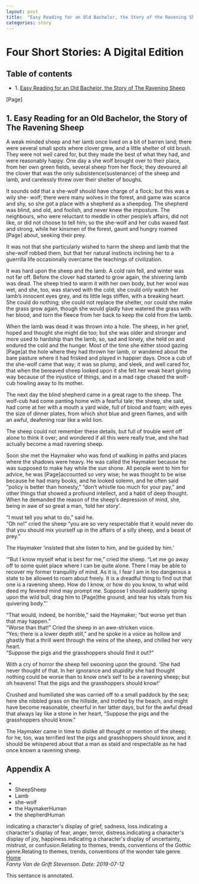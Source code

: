 ```yaml
---
layout: post
title:  "Easy Reading for an Old Bachelor, the Story of the Ravening Sheep"
categories: story
---
```

<head>
<link rel="stylesheet" href="https://cdnjs.cloudflare.com/ajax/libs/balloon-css/0.5.0/balloon.min.css"> 
</head>

<html xmlns="http://www.w3.org/1999/xhtml" xml:lang="en"><head><meta http-equiv="Content-Type"
content="text/html; charset=utf-8" /><!--THIS FILE IS GENERATED FROM AN XML MASTER. DO NOT EDIT
(5)--><title>Four Short Stories: A Digital Edition</title><meta name="author" content="Fanny Van de
Grift Stevenson" /><meta name="generator" content="Text Encoding Initiative Consortium XSLT
stylesheets" /><meta name="DC.Title" content="Four Short Stories: A Digital Edition" /><meta
name="DC.Type" content="Text" /><meta name="DC.Format" content="text/html" /><link
href="http://www.tei-c.org/release/xml/tei/stylesheet/tei.css" rel="stylesheet" type="text/css"
/><link rel="stylesheet" media="print" type="text/css"
href="http://www.tei-c.org/release/xml/tei/stylesheet/tei-print.css" /></head><body class="simple"
id="TOP"><div class="stdheader autogenerated"><h1 class="maintitle">Four Short Stories: A Digital
Edition</h1></div><!--TEI front--><h2>Table of contents</h2><ul class="toc toc_body"><li
class="toc"><span class="headingNumber">1. </span><a class="toc toc_0"
href="#index.xml-body.1_div.1">Easy Reading for an Old Bachelor, the Story of The Ravening
Sheep</a></li></ul><ul class="toc toc_back"></ul><!--TEI body--><div class="pagebreak"
id="index.xml-pb-w67675ab2b3b1b1">[Page]</div><div class="teidiv0"
id="index.xml-body.1_div.1"><h2><span class="headingNumber">1. </span><span class="head">Easy
Reading for an Old Bachelor, the Story of The Ravening Sheep</span></h2><p>A weak minded <span
class="persName">sheep</span> and her lamb once lived on a bit of barren land; there were several
small spots where clover grew, and a little shelter of old brush. They were not well cared for, but
they made the best of what they had, and were reasonably happy. One day a she wolf brought over to
their place, from her own green fields, several sheep from her flock; they devoured all the clover
that was the only <span class="overstrike">subsistence</span><span class="add">⟨sustenance⟩</span>
of the <span class="persName">sheep</span> and lamb, and carelessly threw over their shelter of
boughs.</p><p>It sounds odd that a she-wolf should have charge of a flock; but this was a wily she-
wolf; there were many wolves in the forest, and game was scarce and shy, so she got a place with a
shepherd as a sheepdog. The shepherd was blind, and old, and foolish, and never knew the imposture.
The neighbours, who were reluctant to meddle in other people’s affairs, did not like, or did not
choose to tell him; so the she-wolf and her cubs waxed fast and strong, while her kinsmen of the
forest, gaunt and hungry roamed <span class="pagebreak"
id="index.xml-pb-w67675ab2b3b1b3b5b1">[Page]</span> about, seeking their prey.</p><p>It was not that
she particularly wished to harm the <span class="persName">sheep</span> and lamb that the she-wolf
robbed them, but that her natural instincts inclining her to a guerrilla life occasionally overcame
the teachings of civilization.</p><p>It was hard upon the <span class="persName">sheep</span> and
the lamb. A cold rain fell, and winter was not far off. Before the clover had started to grow again,
the shivering lamb was dead. The sheep tried to warm it with her own body, but her wool was wet, and
she, too, was starved with the cold; she could only watch her lamb’s innocent eyes grey, and its
little legs stiffen, with a breaking heart. She could do nothing; she could not replace the shelter,
nor could she make the grass grow again, though she would gladly have watered the grass with her
blood, and torn the fleece from her back to keep the cold from the lamb.</p><p>When the lamb was
dead it was thrown into a hole. The <span class="persName">sheep, </span> in her grief, hoped and
thought she might die too; but she was older and stronger and more used to hardship than the lamb,
so, sad and lonely, she held on and endured the cold and the hunger. Most of the time she either
stood gazing <span class="pagebreak" id="index.xml-pb-w67675ab2b3b1b3c11b1b3">[Page]</span>at the
hole where they had thrown her lamb, or wandered about the bare pasture where it had frisked and
played in happier days. Once a cub of the she-wolf came that way; it was so plump, and sleek, and
well cared for, that when the bereaved sheep looked upon it she felt her weak heart giving way
because of the injustice of things, and in a mad rage chased the wolf-cub howling away to its
mother.</p><p>The next day the blind shepherd came in a great rage to the <span
class="persName">sheep. </span> The wolf-cub had come panting home with a fearful tale; the <span
class="persName">sheep,</span> she said, had come at her with a mouth a yard wide, full of blood and
foam; with eyes the size of dinner plates, from which shot blue and green flames, and with an awful,
deafening roar like a wild lion.</p><p>The <span class="persName">sheep</span> could not remember
these details, but full of trouble went off alone to think it over; and wondered if all this were
really true, and she had actually become a <span>mad ravening sheep</span>.</p><p>Soon she met the
<span class="persName">Haymaker</span> who was fond of walking in paths and places where the shadows
were heavy. He was called the <span class="persName">Haymaker</span> because he was supposed to make
hay while the sun shone. All people went to him for advice, he was <span class="pagebreak"
id="index.xml-pb-w67675ab2b3b1b3c17b5">[Page]</span>accounted so very wise; he was thought to be
wise because he had many books, and he looked solemn, and he often said “policy is better than
honesty,” “don’t whistle too much for your pay,” and other things that showed a profound intellect,
and a habit of deep thought. When he demanded the reason of the <span
class="persName">sheep’s</span> depression of mind, she, being in awe of so great a man, <span
class="said">‘told her story’</span>.</p><div class="said">“I must tell you what to do,” said
he.</div><div class="said">“Oh no!” cried <span>the sheep</span> “you are so very respectable that
it would never do that you should mix yourself up in the affairs of a silly sheep, and a beast of
prey.”</div><p>The <span class="persName">Haymaker</span> <span class="said">‘insisted that she
listen to him, and be guided by him.’</span></p><p><span class="said">‘“But I know myself what is
best for me,” cried the <span class="persName">sheep.</span> “Let me go away off to some quiet place
where I can be quite alone. There I may be able to recover my former tranquility of mind. As it is,
I fear I am in too dangerous a state to be allowed to roam about freely. It is a dreadful thing to
find out that one is a ravening sheep. How do I know, or how do you know, to what wild deed my
fevered mind may prompt me. Suppose I should suddenly spring upon the wild bull, drag him to <span
class="pagebreak" id="index.xml-pb-w67675ab2b3b1b3c25ab3">[Page]</span>the ground, and tear his
vitals from his quivering body."’</span> </p><div class="said">“That would, indeed, be horrible,”
said the <span class="persName">Haymaker;</span> “but worse yet than that may happen.”</div><div
class="said">“Worse than that!” Cried the <span class="persName">sheep</span> in an awe-stricken
voice.</div><div class="said">“Yes; there is a lower depth still,” and he spoke in a voice as hollow
and ghastly that a thrill went through the veins of the sheep, and chilled her very heart.</div><div
class="said">“Suppose the pigs and the grasshoppers should find it out?”</div><p>With a cry of
horror the sheep fell swooning upon the ground. <span class="said">‘She had never thought of that.
In her ignorance and stupidity she had thought nothing could be worse than to know one’s self to be
a ravening sheep; but oh heavens! That the pigs and the grasshoppers should
know!’</span></p><p>Crushed and humiliated she was carried off to a small paddock by the sea; here
she nibbled grass on the hillside, and trotted by the beach, and might have become reasonable,
cheerful in her latter days, but for the awful dread that always lay like a stone in her heart,
“Suppose the pigs and the grasshoppers should know.”</p><p>The <span
class="persName">Haymaker</span> came in time to dislike all thought or mention of the <span
class="persName">sheep;</span> for he, too, was terrified lest the pigs and grasshoppers should
know, and it should be whispered about that a man as staid and respectable as he had once known a
ravening sheep.</p></div><!--TEI back--><div class="editorial" id="index.xml-back.1_div.1"><h2><span
class="headingNumber">Appendix A </span></h2><ul
xmlns:html="http://www.w3.org/1999/xhtml"><li></li><li><span class="persName">Sheep</span><span
class="">Sheep</span></li><li><span class="persName">Lamb</span></li><li><span
class="persName">she-wolf</span></li><li><span class="persName">the Haymaker</span><span
class="">Human</span></li><li><span class="persName">the shepherd</span><span
class="">Human</span></li></ul>indicating a character's display of grief, sadness, loss.indicating a
character's display of fear, anger, terror, distress.indicating a character's display of joy,
happiness.indicating a character's display of uncertainty, mistrust, or confusion.Relating to
themes, trends, conventions of the Gothic genre.Relating to themes, trends, conventions of the
wonder tale genre.</div><div class="stdfooter autogenerated"><div class="footer"><!--standard links
to project, institution etc--><a class="plain" href="/">Home</a> </div><address>Fanny Van de Grift
Stevenson. Date: 2019-07-12<br /><!-- Generated from index.xml using XSLT stylesheets version 7.47.0
based on http://www.tei-c.org/Stylesheets/ on 2019-07-12T15:51:05Z. SAXON HE 9.8.0.7.
--></address></div></body></html>




<span data-balloon="I'm an annotation!" data-balloon-pos="up">This sentance is annotated.</span> 
